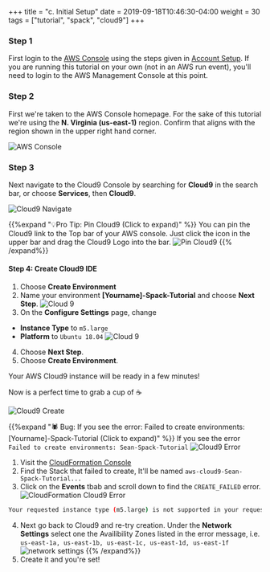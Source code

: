 +++
title = "c. Initial Setup"
date = 2019-09-18T10:46:30-04:00
weight = 30
tags = ["tutorial", "spack", "cloud9"]
+++

### Step 1
First login to the [AWS Console](https://console.aws.amazon.com/) using the steps given in [Account Setup](/00-account-setup.md). If you are running this tutorial on your own (not in an AWS run event), you'll need to login to the AWS Management Console at this point. 

### Step 2

First we're taken to the AWS Console homepage. For the sake of this tutorial we're using the **N. Virginia (us-east-1)** region. Confirm that aligns with the region shown in the upper right hand corner.

![AWS Console](/images/aws_console.png)

### Step 3

Next navigate to the Cloud9 Console by searching for **Cloud9** in the search bar, or choose **Services**, then **Cloud9**.

![Cloud9 Navigate](/images/cloud9_navigate.png)

{{%expand "💡Pro Tip: Pin Cloud9 (Click to expand)" %}}
You can pin the Cloud9 link to the Top bar of your AWS console. Just click the <i class="fa fa-thumbtack" aria-hidden="true"></i> icon in the upper bar and drag the Cloud9 Logo into the bar.
![Pin Cloud9](/images/drag_cloud9.png)
{{% /expand%}}


#### Step 4: Create Cloud9 IDE

1. Choose **Create Environment**
2. Name your environment **[Yourname]-Spack-Tutorial** and choose **Next Step**.
![Cloud 9](/images/introductory-steps/cloud9-name.png)
3. On the **Configure Settings** page, change 
* **Instance Type** to `m5.large`
* **Platform** to `Ubuntu 18.04`
![Cloud 9](/images/cloud9_setup.png)
4. Choose **Next Step**.
5. Choose **Create Environment**.

Your AWS Cloud9 instance will be ready in a few minutes!

Now is a perfect time to grab a cup of ☕️

![Cloud9 Create](/images/introductory-steps/cloud9-create.png)

{{%expand "🕷 Bug: If you see the error: Failed to create environments: [Yourname]-Spack-Tutorial (Click to expand)" %}}
If you see the error ```Failed to create environments: Sean-Spack-Tutorial```
 ![Cloud9 Error](/images/cloud9_error.png)
1. Visit the [CloudFormation Console](https://console.aws.amazon.com/cloudformation/home?region=us-east-1)
2. Find the Stack that failed to create, It'll be named `aws-cloud9-Sean-Spack-Tutorial...`
3. Click on the **Events** tbab and scroll down to find the `CREATE_FAILED` error. 
![CloudFormation Cloud9 Error](/images/cfn_cloud9_error.png)  
```bash
Your requested instance type (m5.large) is not supported in your requested Availability Zone (us-east-1e). Please retry your request by not specifying an Availability Zone or choosing us-east-1a, us-east-1b, us-east-1c, us-east-1d, us-east-1f. (Service: AmazonEC2; Status Code: 400; Error Code: Unsupported; Request ID: cedce320-3601-4540-9857-2726c1bb6288)
``` 
4. Next go back to Cloud9 and re-try creation. Under the **Network Settings** select one the Availibility Zones listed in the error message, i.e. `us-east-1a, us-east-1b, us-east-1c, us-east-1d, us-east-1f`
![network settings](/images/network_settings.png)
{{% /expand%}}
5. Create it and you're set!